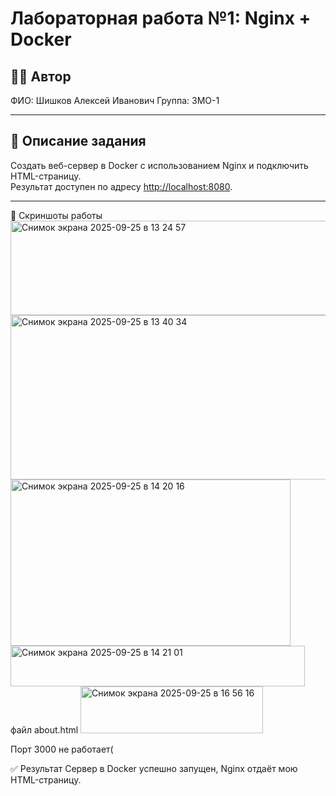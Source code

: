 # Лабораторная работа №1: Nginx + Docker

## 👩‍💻 Автор
ФИО: Шишков Алексей Иванович
Группа: 3МО-1

---

## 📌 Описание задания
Создать веб-сервер в Docker с использованием Nginx и подключить HTML-страницу.  
Результат доступен по адресу [http://localhost:8080](http://localhost:8080).

---
📸 Скриншоты работы
<img width="510" height="151" alt="Снимок экрана 2025-09-25 в 13 24 57" src="https://github.com/user-attachments/assets/55fcd7e8-64b2-4708-85f5-78bd46420fb7" />
<img width="618" height="263" alt="Снимок экрана 2025-09-25 в 13 40 34" src="https://github.com/user-attachments/assets/15f46d9d-cfe6-457e-9518-2eec5bfdf383" />
<img width="448" height="266" alt="Снимок экрана 2025-09-25 в 14 20 16" src="https://github.com/user-attachments/assets/c2ca82e3-6ad5-4996-a29c-d12324a0ffea" />
<img width="471" height="65" alt="Снимок экрана 2025-09-25 в 14 21 01" src="https://github.com/user-attachments/assets/07adca96-8cb6-45be-b5c7-744843caf58f" />
файл about.html
<img width="292" height="75" alt="Снимок экрана 2025-09-25 в 16 56 16" src="https://github.com/user-attachments/assets/2b47a06b-33f5-4cfa-addc-7abef062983d" />

Порт 3000 не работает(



✅ Результат
Сервер в Docker успешно запущен, Nginx отдаёт мою HTML-страницу.

